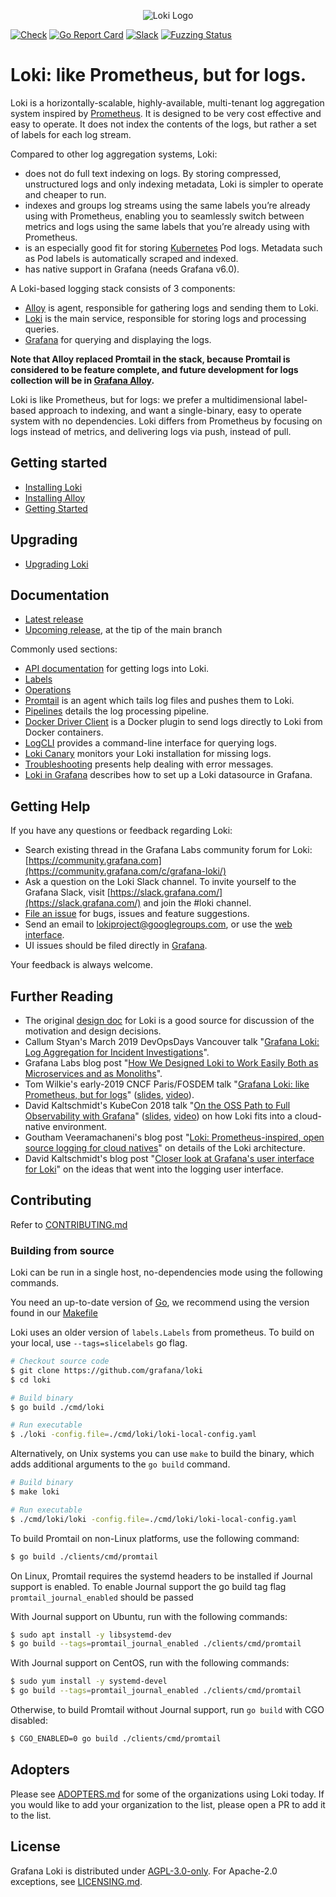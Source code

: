 <p align="center"><img src="docs/sources/logo_and_name.png" alt="Loki Logo"></p>

<a href="https://github.com/grafana/loki/actions/workflows/check.yml"><img src="https://github.com/grafana/loki/actions/workflows/check.yml/badge.svg" alt="Check" /></a>
<a href="https://goreportcard.com/report/github.com/grafana/loki"><img src="https://goreportcard.com/badge/github.com/grafana/loki" alt="Go Report Card" /></a>
<a href="https://slack.grafana.com/"><img src="https://img.shields.io/badge/join%20slack-%23loki-brightgreen.svg" alt="Slack" /></a>
[![Fuzzing Status](https://oss-fuzz-build-logs.storage.googleapis.com/badges/loki.svg)](https://bugs.chromium.org/p/oss-fuzz/issues/list?sort=-opened&can=1&q=proj:loki)

# Loki: like Prometheus, but for logs.

Loki is a horizontally-scalable, highly-available, multi-tenant log aggregation system inspired by [Prometheus](https://prometheus.io/).
It is designed to be very cost effective and easy to operate.
It does not index the contents of the logs, but rather a set of labels for each log stream.

Compared to other log aggregation systems, Loki:

- does not do full text indexing on logs. By storing compressed, unstructured logs and only indexing metadata, Loki is simpler to operate and cheaper to run.
- indexes and groups log streams using the same labels you’re already using with Prometheus, enabling you to seamlessly switch between metrics and logs using the same labels that you’re already using with Prometheus.
- is an especially good fit for storing [Kubernetes](https://kubernetes.io/) Pod logs. Metadata such as Pod labels is automatically scraped and indexed.
- has native support in Grafana (needs Grafana v6.0).

A Loki-based logging stack consists of 3 components:

- [Alloy](https://github.com/grafana/alloy) is agent, responsible for gathering logs and sending them to Loki.
- [Loki](https://github.com/grafana/loki) is the main service, responsible for storing logs and processing queries.
- [Grafana](https://github.com/grafana/grafana) for querying and displaying the logs.

**Note that Alloy replaced Promtail in the stack, because Promtail is considered to be feature complete, and future development for logs collection will be in [Grafana Alloy](https://github.com/grafana/alloy).**

Loki is like Prometheus, but for logs: we prefer a multidimensional label-based approach to indexing, and want a single-binary, easy to operate system with no dependencies.
Loki differs from Prometheus by focusing on logs instead of metrics, and delivering logs via push, instead of pull.

## Getting started

* [Installing Loki](https://grafana.com/docs/loki/latest/installation/)
* [Installing Alloy](https://grafana.com/docs/loki/latest/send-data/alloy/)
* [Getting Started](https://grafana.com/docs/loki/latest/get-started/)

## Upgrading

* [Upgrading Loki](https://grafana.com/docs/loki/latest/upgrading/)

## Documentation

* [Latest release](https://grafana.com/docs/loki/latest/)
* [Upcoming release](https://grafana.com/docs/loki/next/), at the tip of the main branch

Commonly used sections:

- [API documentation](https://grafana.com/docs/loki/latest/api/) for getting logs into Loki.
- [Labels](https://grafana.com/docs/loki/latest/getting-started/labels/)
- [Operations](https://grafana.com/docs/loki/latest/operations/)
- [Promtail](https://grafana.com/docs/loki/latest/clients/promtail/) is an agent which tails log files and pushes them to Loki.
- [Pipelines](https://grafana.com/docs/loki/latest/clients/promtail/pipelines/) details the log processing pipeline.
- [Docker Driver Client](https://grafana.com/docs/loki/latest/clients/docker-driver/) is a Docker plugin to send logs directly to Loki from Docker containers.
- [LogCLI](https://grafana.com/docs/loki/latest/query/logcli/) provides a command-line interface for querying logs.
- [Loki Canary](https://grafana.com/docs/loki/latest/operations/loki-canary/) monitors your Loki installation for missing logs.
- [Troubleshooting](https://grafana.com/docs/loki/latest/operations/troubleshooting/) presents help dealing with error messages.
- [Loki in Grafana](https://grafana.com/docs/loki/latest/operations/grafana/) describes how to set up a Loki datasource in Grafana.

## Getting Help

If you have any questions or feedback regarding Loki:

- Search existing thread in the Grafana Labs community forum for Loki: [https://community.grafana.com](https://community.grafana.com/c/grafana-loki/)
- Ask a question on the Loki Slack channel. To invite yourself to the Grafana Slack, visit [https://slack.grafana.com/](https://slack.grafana.com/) and join the #loki channel.
- [File an issue](https://github.com/grafana/loki/issues/new) for bugs, issues and feature suggestions.
- Send an email to [lokiproject@googlegroups.com](mailto:lokiproject@googlegroups.com), or use the [web interface](https://groups.google.com/forum/#!forum/lokiproject).
- UI issues should be filed directly in [Grafana](https://github.com/grafana/grafana/issues/new).

Your feedback is always welcome.

## Further Reading

- The original [design doc](https://docs.google.com/document/d/11tjK_lvp1-SVsFZjgOTr1vV3-q6vBAsZYIQ5ZeYBkyM/view) for Loki is a good source for discussion of the motivation and design decisions.
- Callum Styan's March 2019 DevOpsDays Vancouver talk "[Grafana Loki: Log Aggregation for Incident Investigations][devopsdays19-talk]".
- Grafana Labs blog post "[How We Designed Loki to Work Easily Both as Microservices and as Monoliths][architecture-blog]".
- Tom Wilkie's early-2019 CNCF Paris/FOSDEM talk "[Grafana Loki: like Prometheus, but for logs][fosdem19-talk]" ([slides][fosdem19-slides], [video][fosdem19-video]).
- David Kaltschmidt's KubeCon 2018 talk "[On the OSS Path to Full Observability with Grafana][kccna18-event]" ([slides][kccna18-slides], [video][kccna18-video]) on how Loki fits into a cloud-native environment.
- Goutham Veeramachaneni's blog post "[Loki: Prometheus-inspired, open source logging for cloud natives](https://grafana.com/blog/2018/12/12/loki-prometheus-inspired-open-source-logging-for-cloud-natives/)" on details of the Loki architecture.
- David Kaltschmidt's blog post "[Closer look at Grafana's user interface for Loki](https://grafana.com/blog/2019/01/02/closer-look-at-grafanas-user-interface-for-loki/)" on the ideas that went into the logging user interface.

[devopsdays19-talk]: https://grafana.com/blog/2019/05/06/how-loki-correlates-metrics-and-logs--and-saves-you-money/
[architecture-blog]: https://grafana.com/blog/2019/04/15/how-we-designed-loki-to-work-easily-both-as-microservices-and-as-monoliths/
[fosdem19-talk]: https://fosdem.org/2019/schedule/event/loki_prometheus_for_logs/
[fosdem19-slides]: https://speakerdeck.com/grafana/grafana-loki-like-prometheus-but-for-logs
[fosdem19-video]: https://mirror.as35701.net/video.fosdem.org/2019/UB2.252A/loki_prometheus_for_logs.mp4
[kccna18-event]: https://kccna18.sched.com/event/GrXC/on-the-oss-path-to-full-observability-with-grafana-david-kaltschmidt-grafana-labs
[kccna18-slides]: https://speakerdeck.com/davkal/on-the-path-to-full-observability-with-oss-and-launch-of-loki
[kccna18-video]: https://www.youtube.com/watch?v=U7C5SpRtK74&list=PLj6h78yzYM2PZf9eA7bhWnIh_mK1vyOfU&index=346

## Contributing

Refer to [CONTRIBUTING.md](CONTRIBUTING.md)

### Building from source

Loki can be run in a single host, no-dependencies mode using the following commands.

You need an up-to-date version of [Go](https://go.dev/), we recommend using the version found in our [Makefile](https://github.com/grafana/loki/blob/main/Makefile)

Loki uses an older version of `labels.Labels` from prometheus. To build on your local, use `--tags=slicelabels` go flag.

```bash
# Checkout source code
$ git clone https://github.com/grafana/loki
$ cd loki

# Build binary
$ go build ./cmd/loki

# Run executable
$ ./loki -config.file=./cmd/loki/loki-local-config.yaml
```

Alternatively, on Unix systems you can use `make` to build the binary, which adds additional arguments to the `go build` command.

```bash
# Build binary
$ make loki

# Run executable
$ ./cmd/loki/loki -config.file=./cmd/loki/loki-local-config.yaml
```

To build Promtail on non-Linux platforms, use the following command:

```bash
$ go build ./clients/cmd/promtail
```

On Linux, Promtail requires the systemd headers to be installed if
Journal support is enabled.
To enable Journal support the go build tag flag `promtail_journal_enabled` should be passed

With Journal support on Ubuntu, run with the following commands:

```bash
$ sudo apt install -y libsystemd-dev
$ go build --tags=promtail_journal_enabled ./clients/cmd/promtail
```

With Journal support on CentOS, run with the following commands:

```bash
$ sudo yum install -y systemd-devel
$ go build --tags=promtail_journal_enabled ./clients/cmd/promtail
```

Otherwise, to build Promtail without Journal support, run `go build`
with CGO disabled:

```bash
$ CGO_ENABLED=0 go build ./clients/cmd/promtail
```

## Adopters

Please see [ADOPTERS.md](ADOPTERS.md) for some of the organizations using Loki today.
If you would like to add your organization to the list, please open a PR to add it to the list.

## License

Grafana Loki is distributed under [AGPL-3.0-only](LICENSE). For Apache-2.0 exceptions, see [LICENSING.md](LICENSING.md).
